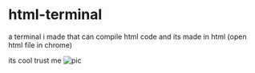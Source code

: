 # html-terminal
a terminal i made that can compile html code and its made in html (open html file in chrome)

its cool trust me
![pic](https://github.com/xxd0w/html-terminal/assets/157762012/cca03ab7-2243-4608-8fc0-934c7d3b4d69)
